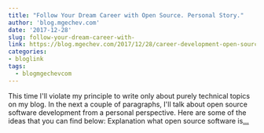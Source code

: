 ```yaml
---
title: "Follow Your Dream Career with Open Source. Personal Story."
author: 'blog.mgechev.com'
date: '2017-12-28'
slug: follow-your-dream-career-with-
link: https://blog.mgechev.com/2017/12/28/career-development-open-source-get-started/
categories:
- bloglink
tags:
  - blogmgechevcom
---
```


This time I'll violate my principle to write only about purely technical topics on my blog. In the next a couple of paragraphs, I'll talk about open source software development from a personal perspective. Here are some of the ideas that you can find below: Explanation what open source software is[... <i class="fas fa-external-link-alt"></i>](https://blog.mgechev.com/2017/12/28/career-development-open-source-get-started/)

